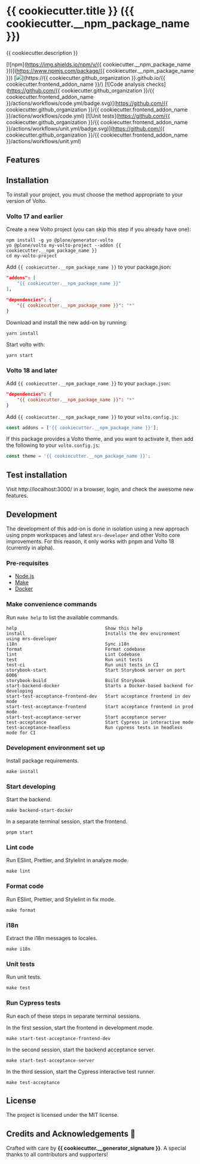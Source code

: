 # {{ cookiecutter.title }} ({{ cookiecutter.__npm_package_name }})

{{ cookiecutter.description }}

[![npm](https://img.shields.io/npm/v/{{ cookiecutter.__npm_package_name }})](https://www.npmjs.com/package/{{ cookiecutter.__npm_package_name }})
[![](https://img.shields.io/badge/-Storybook-ff4785?logo=Storybook&logoColor=white&style=flat-square)](https://{{ cookiecutter.github_organization }}.github.io/{{ cookiecutter.frontend_addon_name }}/)
[![Code analysis checks](https://github.com/{{ cookiecutter.github_organization }}/{{ cookiecutter.frontend_addon_name }}/actions/workflows/code.yml/badge.svg)](https://github.com/{{ cookiecutter.github_organization }}/{{ cookiecutter.frontend_addon_name }}/actions/workflows/code.yml)
[![Unit tests](https://github.com/{{ cookiecutter.github_organization }}/{{ cookiecutter.frontend_addon_name }}/actions/workflows/unit.yml/badge.svg)](https://github.com/{{ cookiecutter.github_organization }}/{{ cookiecutter.frontend_addon_name }}/actions/workflows/unit.yml)

## Features

<!-- List your awesome features here -->

## Installation

To install your project, you must choose the method appropriate to your version of Volto.


### Volto 17 and earlier

Create a new Volto project (you can skip this step if you already have one):

```
npm install -g yo @plone/generator-volto
yo @plone/volto my-volto-project --addon {{ cookiecutter.__npm_package_name }}
cd my-volto-project
```

Add `{{ cookiecutter.__npm_package_name }}` to your package.json:

```JSON
"addons": [
    "{{ cookiecutter.__npm_package_name }}"
],

"dependencies": {
    "{{ cookiecutter.__npm_package_name }}": "*"
}
```

Download and install the new add-on by running:

```
yarn install
```

Start volto with:

```
yarn start
```

### Volto 18 and later

Add `{{ cookiecutter.__npm_package_name }}` to your `package.json`:

```json
"dependencies": {
    "{{ cookiecutter.__npm_package_name }}": "*"
}
```

Add `{{ cookiecutter.__npm_package_name }}` to your `volto.config.js`:

```javascript
const addons = ['{{ cookiecutter.__npm_package_name }}'];
```

If this package provides a Volto theme, and you want to activate it, then add the following to your `volto.config.js`:

```javascript
const theme = '{{ cookiecutter.__npm_package_name }}';
```

## Test installation

Visit http://localhost:3000/ in a browser, login, and check the awesome new features.


## Development

The development of this add-on is done in isolation using a new approach using pnpm workspaces and latest `mrs-developer` and other Volto core improvements.
For this reason, it only works with pnpm and Volto 18 (currently in alpha).


### Pre-requisites

-   [Node.js](https://6.docs.plone.org/install/create-project.html#node-js)
-   [Make](https://6.docs.plone.org/install/create-project.html#make)
-   [Docker](https://6.docs.plone.org/install/create-project.html#docker)


### Make convenience commands

Run `make help` to list the available commands.

```text
help                                 Show this help
install                              Installs the dev environment using mrs-developer
i18n                                 Sync i18n
format                               Format codebase
lint                                 Lint Codebase
test                                 Run unit tests
test-ci                              Run unit tests in CI
storybook-start                      Start Storybook server on port 6006
storybook-build                      Build Storybook
start-backend-docker                 Starts a Docker-based backend for developing
start-test-acceptance-frontend-dev   Start acceptance frontend in dev mode
start-test-acceptance-frontend       Start acceptance frontend in prod mode
start-test-acceptance-server         Start acceptance server
test-acceptance                      Start Cypress in interactive mode
test-acceptance-headless             Run cypress tests in headless mode for CI
```

### Development environment set up

Install package requirements.

```shell
make install
```

### Start developing

Start the backend.

```shell
make backend-start-docker
```

In a separate terminal session, start the frontend.

```shell
pnpm start
```

### Lint code

Run ESlint, Prettier, and Stylelint in analyze mode.

```shell
make lint
```

### Format code

Run ESlint, Prettier, and Stylelint in fix mode.

```shell
make format
```

### i18n

Extract the i18n messages to locales.

```shell
make i18n
```

### Unit tests

Run unit tests.

```shell
make test
```

### Run Cypress tests

Run each of these steps in separate terminal sessions.

In the first session, start the frontend in development mode.

```shell
make start-test-acceptance-frontend-dev
```

In the second session, start the backend acceptance server.

```shell
make start-test-acceptance-server
```

In the third session, start the Cypress interactive test runner.

```shell
make test-acceptance
```

## License

The project is licensed under the MIT license.

## Credits and Acknowledgements 🙏

Crafted with care by **{{ cookiecutter.__generator_signature }}**. A special thanks to all contributors and supporters!
